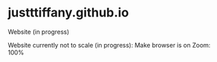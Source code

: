# justttiffany.github.io

Website (in progress)

Website currently not to scale (in progress): Make browser is on Zoom: 100%
